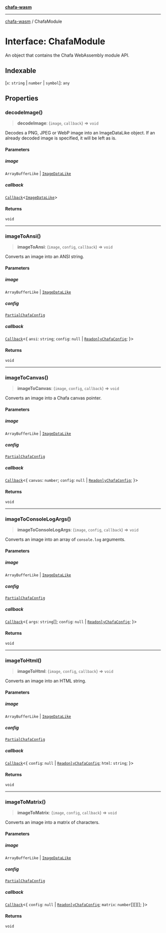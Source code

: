 [**chafa-wasm**](../README.md)

***

[chafa-wasm](../README.md) / ChafaModule

# Interface: ChafaModule

An object that contains the Chafa WebAssembly module API.

## Indexable

\[`x`: `string` \| `number` \| `symbol`\]: `any`

## Properties

### decodeImage()

> **decodeImage**: (`image`, `callback`) => `void`

Decodes a PNG, JPEG or WebP image into an ImageDataLike object.
If an already decoded image is specified, it will be left as is.

#### Parameters

##### image

`ArrayBufferLike` | [`ImageDataLike`](../type-aliases/ImageDataLike.md)

##### callback

[`Callback`](../type-aliases/Callback.md)\<[`ImageDataLike`](../type-aliases/ImageDataLike.md)\>

#### Returns

`void`

***

### imageToAnsi()

> **imageToAnsi**: (`image`, `config`, `callback`) => `void`

Converts an image into an ANSI string.

#### Parameters

##### image

`ArrayBufferLike` | [`ImageDataLike`](../type-aliases/ImageDataLike.md)

##### config

[`PartialChafaConfig`](../type-aliases/PartialChafaConfig.md)

##### callback

[`Callback`](../type-aliases/Callback.md)\<\{ `ansi`: `string`; `config`: `null` \| [`ReadonlyChafaConfig`](../type-aliases/ReadonlyChafaConfig.md); \}\>

#### Returns

`void`

***

### imageToCanvas()

> **imageToCanvas**: (`image`, `config`, `callback`) => `void`

Converts an image into a Chafa canvas pointer.

#### Parameters

##### image

`ArrayBufferLike` | [`ImageDataLike`](../type-aliases/ImageDataLike.md)

##### config

[`PartialChafaConfig`](../type-aliases/PartialChafaConfig.md)

##### callback

[`Callback`](../type-aliases/Callback.md)\<\{ `canvas`: `number`; `config`: `null` \| [`ReadonlyChafaConfig`](../type-aliases/ReadonlyChafaConfig.md); \}\>

#### Returns

`void`

***

### imageToConsoleLogArgs()

> **imageToConsoleLogArgs**: (`image`, `config`, `callback`) => `void`

Converts an image into an array of `console.log` arguments.

#### Parameters

##### image

`ArrayBufferLike` | [`ImageDataLike`](../type-aliases/ImageDataLike.md)

##### config

[`PartialChafaConfig`](../type-aliases/PartialChafaConfig.md)

##### callback

[`Callback`](../type-aliases/Callback.md)\<\{ `args`: `string`[]; `config`: `null` \| [`ReadonlyChafaConfig`](../type-aliases/ReadonlyChafaConfig.md); \}\>

#### Returns

`void`

***

### imageToHtml()

> **imageToHtml**: (`image`, `config`, `callback`) => `void`

Converts an image into an HTML string.

#### Parameters

##### image

`ArrayBufferLike` | [`ImageDataLike`](../type-aliases/ImageDataLike.md)

##### config

[`PartialChafaConfig`](../type-aliases/PartialChafaConfig.md)

##### callback

[`Callback`](../type-aliases/Callback.md)\<\{ `config`: `null` \| [`ReadonlyChafaConfig`](../type-aliases/ReadonlyChafaConfig.md); `html`: `string`; \}\>

#### Returns

`void`

***

### imageToMatrix()

> **imageToMatrix**: (`image`, `config`, `callback`) => `void`

Converts an image into a matrix of characters.

#### Parameters

##### image

`ArrayBufferLike` | [`ImageDataLike`](../type-aliases/ImageDataLike.md)

##### config

[`PartialChafaConfig`](../type-aliases/PartialChafaConfig.md)

##### callback

[`Callback`](../type-aliases/Callback.md)\<\{ `config`: `null` \| [`ReadonlyChafaConfig`](../type-aliases/ReadonlyChafaConfig.md); `matrix`: `number`[][][]; \}\>

#### Returns

`void`
